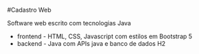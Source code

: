 #Cadastro Web 

Software web escrito com tecnologias Java
* frontend - HTML, CSS, Javascript com estilos em Bootstrap 5
* backend - Java com APIs java e banco de dados H2
